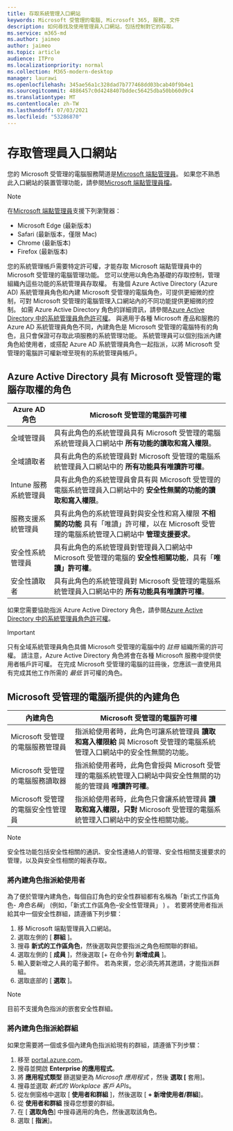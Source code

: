 ```yaml
---
title: 存取系統管理入口網站
keywords: Microsoft 受管理的電腦, Microsoft 365, 服務, 文件
description: 如何尋找及使用管理員入口網站，包括控制對它的存取。
ms.service: m365-md
ms.author: jaimeo
author: jaimeo
ms.topic: article
audience: ITPro
ms.localizationpriority: normal
ms.collection: M365-modern-desktop
manager: laurawi
ms.openlocfilehash: 345ae56a1c328dad7b777468dd03bcab40f9b4e1
ms.sourcegitcommit: 4886457c0d4248407bddec56425dba50bb60d9c4
ms.translationtype: MT
ms.contentlocale: zh-TW
ms.lasthandoff: 07/03/2021
ms.locfileid: "53286870"
---
```

# <a name="access-the-admin-portal"></a>存取管理員入口網站

您的 Microsoft 受管理的電腦服務閘道是[Microsoft 端點管理員](https://endpoint.microsoft.com/)。 如果您不熟悉此入口網站的裝置管理功能，請參閱[Microsoft 端點管理員檔](/mem/)。

> [!NOTE]
> 在[Microsoft 端點管理員](https://endpoint.microsoft.com/)支援下列瀏覽器：
> - Microsoft Edge (最新版本) 
> - Safari (最新版本，僅限 Mac) 
> - Chrome (最新版本) 
> - Firefox (最新版本) 

您的系統管理帳戶需要特定許可權，才能存取 Microsoft 端點管理員中的 Microsoft 受管理的電腦管理功能。 您可以使用以角色為基礎的存取控制，管理組織內這些功能的系統管理員存取權。 有幾個 Azure Active Directory (Azure AD) 系統管理員角色和內建 Microsoft 受管理的電腦角色，可提供更細微的控制，可對 Microsoft 受管理的電腦管理入口網站內的不同功能提供更細微的控制。 如需 Azure Active Directory 角色的詳細資訊，請參閱[Azure Active Directory 中的系統管理員角色許可權](/azure/active-directory/users-groups-roles/directory-assign-admin-roles)。 與適用于各種 Microsoft 產品和服務的 Azure AD 系統管理員角色不同，內建角色是 Microsoft 受管理的電腦特有的角色，且只會保證可存取此項服務的系統管理功能。 系統管理員可以個別指派內建角色給使用者，或搭配 Azure AD 系統管理員角色一起指派，以將 Microsoft 受管理的電腦許可權新增至現有的系統管理員帳戶。

## <a name="azure-active-directory-roles-with-microsoft-managed-desktop-access"></a>Azure Active Directory 具有 Microsoft 受管理的電腦存取權的角色

|Azure AD 角色  |Microsoft 受管理的電腦許可權  |
|---------|---------|
|全域管理員     | 具有此角色的系統管理員具有 Microsoft 受管理的電腦系統管理員入口網站中 **所有功能的讀取和寫入權限**。         |
|全域讀取者     | 具有此角色的系統管理員對 Microsoft 受管理的電腦系統管理員入口網站中的 **所有功能具有唯讀許可權**。         |
|Intune 服務系統管理員     |  具有此角色的系統管理員會具有與 Microsoft 受管理的電腦系統管理員入口網站中的 **安全性無關的功能的讀取和寫入權限**。       |
|服務支援系統管理員     | 具有此角色的系統管理員對與安全性和寫入權限 **不相關的功能** 具有「唯讀」許可權，以在 Microsoft 受管理的電腦系統管理入口網站中 **管理支援要求**。         |
|安全性系統管理員 | 具有此角色的系統管理員對管理員入口網站中 Microsoft 受管理的電腦的 **安全性相關功能**，具有「**唯讀」許可權**。 |
|安全性讀取者 |具有此角色的系統管理員對 Microsoft 受管理的電腦系統管理員入口網站中的 **所有功能具有唯讀許可權**。|

如果您需要協助指派 Azure Active Directory 角色，請參閱[Azure Active Directory 中的系統管理員角色許可權](/azure/active-directory/users-groups-roles/directory-assign-admin-roles)。

> [!IMPORTANT]
> 只有全域系統管理員角色具備 Microsoft 受管理的電腦中的 *註冊* 組織所需的許可權。 請注意，Azure Active Directory 角色將會在各種 Microsoft 服務中提供使用者帳戶許可權。 在完成 Microsoft 受管理的電腦的註冊後，您應該一直使用具有完成其他工作所需的 *最低* 許可權的角色。

## <a name="built-in-roles-provided-by-microsoft-managed-desktop"></a>Microsoft 受管理的電腦所提供的內建角色


|內建角色  |Microsoft 受管理的電腦許可權  |
|---------|---------|
|Microsoft 受管理的電腦服務管理員  | 指派給使用者時，此角色可讓系統管理員 **讀取和寫入權限給** 與 Microsoft 受管理的電腦系統管理入口網站中的安全性無關的功能。  |
|Microsoft 受管理的電腦服務讀取器 | 指派給使用者時，此角色會授與 Microsoft 受管理的電腦系統管理入口網站中與安全性無關的功能的管理員 **唯讀許可權**。 |
|Microsoft 受管理的電腦安全性管理員 |指派給使用者時，此角色只會讓系統管理員 **讀取和寫入權限，只對** Microsoft 受管理的電腦系統管理入口網站中的安全性相關功能。   |

> [!NOTE]
> 安全性功能包括安全性相關的通訊、安全性連絡人的管理、安全性相關支援要求的管理，以及與安全性相關的報表存取。 

### <a name="assigning-built-in-roles-to-user"></a>將內建角色指派給使用者

為了便於管理內建角色，每個自訂角色的安全性群組都有名稱為「新式工作區角色- _角色名稱_」 (例如，「新式工作區角色–安全性管理員」 ) 。 若要將使用者指派給其中一個安全性群組，請遵循下列步驟：
1. 移 Microsoft 端點管理員入口網站。
2. 選取左側的 [ **群組** ]。
3. 搜尋 **新式的工作區角色**，然後選取與您要指派之角色相關聯的群組。 
4. 選取左側的 [ **成員** ]，然後選取 [+ 在命令列 **新增成員** ]。
5. 輸入要新增之人員的電子郵件。 若為來賓，您必須先將其邀請，才能指派群組。
6. 選取底部的 [ **選取** ]。

> [!NOTE]
> 目前不支援角色指派的嵌套安全性群組。 

### <a name="assigning-built-in-roles-to-groups"></a>將內建角色指派給群組

如果您需要將一個或多個內建角色指派給現有的群組，請遵循下列步驟：

1. 移至 [portal.azure.com](https://portal.azure.com/)。
2. 搜尋並開啟 **Enterprise 的應用程式**。
3. 將 **應用程式類型** 篩選變更為 _Microsoft 應用程式_ ，然後 **選取 [** 套用]。
4. 搜尋並選取 _新式的 Workplace 客戶 APIs_。
5. 從左側窗格中選取 [ **使用者和群組** ]，然後選取 [ **+ 新增使用者/群組**]。
6. 從 **使用者和群組** 搜尋您想要的群組。
7. 在 [ **選取角色**] 中搜尋適用的角色，然後選取該角色。
8. 選取 [ **指派**]。
